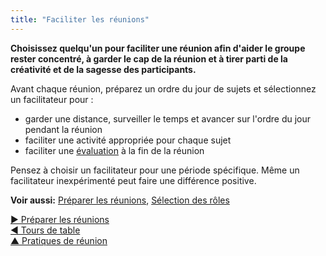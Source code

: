 ```yaml
---
title: "Faciliter les réunions"
---
```



**Choisissez quelqu'un pour faciliter une réunion afin d'aider le groupe rester concentré, à garder le cap de la réunion et à tirer parti de la créativité et de la sagesse des participants.**

Avant chaque réunion, préparez un ordre du jour de sujets et sélectionnez un facilitateur pour :

- garder une distance, surveiller le temps et avancer sur l'ordre du jour pendant la réunion
- faciliter une activité appropriée pour chaque sujet
- faciliter une [évaluation](evaluate-meetings.html) à la fin de la réunion

Pensez à choisir un facilitateur pour une période spécifique. Même un facilitateur inexpérimenté peut faire une différence positive.

**Voir aussi:** [Préparer les réunions](prepare-for-meetings.html), [Sélection des rôles](role-selection.html)

[&#9654; Préparer les réunions](prepare-for-meetings.html)<br/>[&#9664; Tours de table](rounds.html)<br/>[&#9650; Pratiques de réunion](meeting-practices.html)

